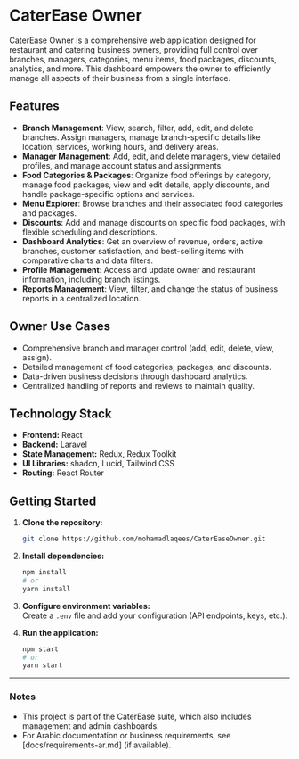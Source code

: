 # CaterEase Owner

CaterEase Owner is a comprehensive web application designed for restaurant and catering business owners, providing full control over branches, managers, categories, menu items, food packages, discounts, analytics, and more. This dashboard empowers the owner to efficiently manage all aspects of their business from a single interface.

## Features

- **Branch Management**: View, search, filter, add, edit, and delete branches. Assign managers, manage branch-specific details like location, services, working hours, and delivery areas.
- **Manager Management**: Add, edit, and delete managers, view detailed profiles, and manage account status and assignments.
- **Food Categories & Packages**: Organize food offerings by category, manage food packages, view and edit details, apply discounts, and handle package-specific options and services.
- **Menu Explorer**: Browse branches and their associated food categories and packages.
- **Discounts**: Add and manage discounts on specific food packages, with flexible scheduling and descriptions.
- **Dashboard Analytics**: Get an overview of revenue, orders, active branches, customer satisfaction, and best-selling items with comparative charts and data filters.
- **Profile Management**: Access and update owner and restaurant information, including branch listings.
- **Reports Management**: View, filter, and change the status of business reports in a centralized location.

## Owner Use Cases

- Comprehensive branch and manager control (add, edit, delete, view, assign).
- Detailed management of food categories, packages, and discounts.
- Data-driven business decisions through dashboard analytics.
- Centralized handling of reports and reviews to maintain quality.

## Technology Stack

- **Frontend:** React
- **Backend:** Laravel
- **State Management:** Redux, Redux Toolkit
- **UI Libraries:** shadcn, Lucid, Tailwind CSS
- **Routing:** React Router

## Getting Started

1. **Clone the repository:**
   ```bash
   git clone https://github.com/mohamadlaqees/CaterEaseOwner.git
   ```
2. **Install dependencies:**
   ```bash
   npm install
   # or
   yarn install
   ```
3. **Configure environment variables:**  
   Create a `.env` file and add your configuration (API endpoints, keys, etc.).

4. **Run the application:**
   ```bash
   npm start
   # or
   yarn start
   ```



---

### Notes

- This project is part of the CaterEase suite, which also includes management and admin dashboards.
- For Arabic documentation or business requirements, see [docs/requirements-ar.md] (if available).
